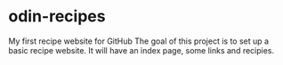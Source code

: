 # odin-recipes
My first recipe website for GitHub
The goal of this project is to set up a basic recipe website.
It will have an index page, some links and recipies.
